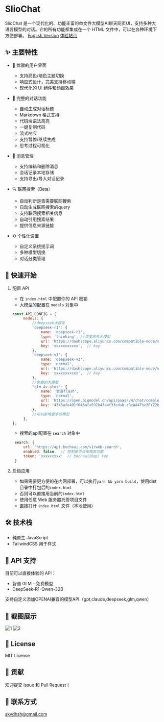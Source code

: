 # SlioChat

SlioChat 是一个现代化的、功能丰富的单文件大模型AI聊天网页UI，支持多种大语言模型的对话。它的所有功能都集成在一个 HTML 文件中，可以在各种环境下方便部署。
[English Version](readme_en.md)
[体验站点](https://slio-chat.pages.dev/)
## ✨ 主要特性

- 🎨 优雅的用户界面
  - 支持亮色/暗色主题切换
  - 响应式设计，完美支持移动端
  - 现代化的 UI 组件和动画效果

- 💬 完整的对话功能
  - 自动生成对话标题
  - Markdown 格式支持
  - 代码块语法高亮
  - 一键复制代码
  - 流式响应
  - 支持暂停/继续生成
  - 思考过程可视化

- 📝 消息管理
  - 支持编辑和删除消息
  - 会话记录本地存储
  - 支持导出/导入对话记录

- 🔍 联网搜索（Beta）
  - 自动判断是否需要联网搜索
  - 自动生成联网搜索的query
  - 支持联网搜索相关信息
  - 自动引用搜索结果
  - 提供信息来源链接

- ⚙️ 个性化设置
  - 自定义系统提示词
  - 多种模型切换
  - 对话分类管理

## 🚀 快速开始

1. 配置 API
   - 在 `index.html` 中配置你的 API 密钥
   - 大模型的配置在 `models` 对象中
   ```javascript
   const API_CONFIG = {
        models: {
            //deepseek大模型
            'deepseek-r1': {
                name: 'deepseek-r1',
                type: 'thinking', //深度思考大模型
                url: 'https://dashscope.aliyuncs.com/compatible-mode/v1/chat/completions',
                key: 'xxxxxxxxxxx',  // key
            },
            'deepseek-v3': {
                name: 'deepseek-v3',
                type: 'normal',
                url: 'https://dashscope.aliyuncs.com/compatible-mode/v1/chat/completions',
                key: 'xxxxxxxxxxx',  // key
            },
            //免费的大模型
            "glm-4v-plus": {
                name: '智谱flash',
                type: 'normal',
                url: 'https://open.bigmodel.cn/api/paas/v4/chat/completions',
                key: '4343afe401f046afa592b4fa4f33cdab.zRzWA4Thv2FYZ2ba',  // 智谱的免费模型
            },
            //可以新增更多的模型
        },
   };
   ```
   - 搜索的api配置在 `search` 对象中
   ```javascript
    search: {
        url: 'https://api.bochaai.com/v1/web-search',
        enabled: false,  // 控制是否启用搜索功能
        token: 'xxxxxxxxx'  // bochaai的api key
    }
   ```
   

2. 启动应用
   - 如果需要更方便的在内网部署，可以执行`yarn && yarn build`，使用dist目录中打包后的`index.html`
   - 否则可以直接用当前的`index.html`
   - 使用任意 Web 服务器托管项目文件
   - 直接打开 `index.html` 文件（本地使用）

## 🛠️ 技术栈

- 纯原生 JavaScript
- TailwindCSS 用于样式

## 🔑 API 支持

目前可以直接体验的 API：

- 智谱 GLM - 免费模型
- DeepSeek-R1-Qwen-32B

支持自定义添加OPENAI兼容的模型API（gpt,claude,deepseek,glm,qwen）


## 📸 截图展示

![1](https://skwang-static.oss-cn-hongkong.aliyuncs.com/img/1.png)
![2](https://skwang-static.oss-cn-hongkong.aliyuncs.com/img/2.png)

## 📝 License

MIT License

## 🤝 贡献

欢迎提交 Issue 和 Pull Request！

## 📧 联系方式

skvdhsh@gmail.com
